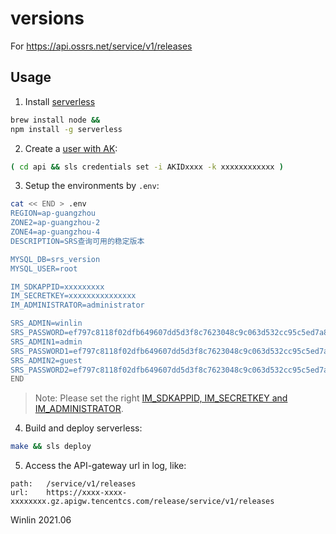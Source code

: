 # versions

For https://api.ossrs.net/service/v1/releases

## Usage

1. Install [serverless](https://github.com/serverless/serverless)

```bash
brew install node &&
npm install -g serverless
```

2. Create a [user with AK](https://console.cloud.tencent.com/cam):

```bash
( cd api && sls credentials set -i AKIDxxxx -k xxxxxxxxxxxx )
```

3. Setup the environments by `.env`:

```bash
cat << END > .env
REGION=ap-guangzhou
ZONE2=ap-guangzhou-2
ZONE4=ap-guangzhou-4
DESCRIPTION=SRS查询可用的稳定版本

MYSQL_DB=srs_version
MYSQL_USER=root

IM_SDKAPPID=xxxxxxxxx
IM_SECRETKEY=xxxxxxxxxxxxxxx
IM_ADMINISTRATOR=administrator

SRS_ADMIN=winlin
SRS_PASSWORD=ef797c8118f02dfb649607dd5d3f8c7623048c9c063d532cc95c5ed7a898a64f #sha256('12345678')
SRS_ADMIN1=admin
SRS_PASSWORD1=ef797c8118f02dfb649607dd5d3f8c7623048c9c063d532cc95c5ed7a898a64f
SRS_ADMIN2=guest
SRS_PASSWORD2=ef797c8118f02dfb649607dd5d3f8c7623048c9c063d532cc95c5ed7a898a64f
END
```

> Note: Please set the right [IM_SDKAPPID, IM_SECRETKEY and IM_ADMINISTRATOR](https://console.cloud.tencent.com/im-detail).

4. Build and deploy serverless:

```bash
make && sls deploy
```

5. Access the API-gateway url in log, like:

```
path:   /service/v1/releases
url:    https://xxxx-xxxx-xxxxxxxx.gz.apigw.tencentcs.com/release/service/v1/releases
```

Winlin 2021.06
